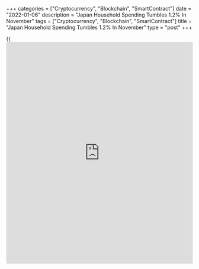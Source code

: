 +++
categories = ["Cryptocurrency", "Blockchain", "SmartContract"]
date = "2022-01-06"
description = "Japan Household Spending Tumbles 1.2% In November"
tags = ["Cryptocurrency", "Blockchain", "SmartContract"]
title = "Japan Household Spending Tumbles 1.2% In November"
type = "post"
+++

{{<iframe id="large-banner" src="https://www.bounty.group/#slide=7.0" width="100%" height="600" scrolling="no" style="border: 0px solid rgb(216, 221, 230); border-radius: 3px;">}}

The average of household spending in Japan was down 1.2 percent on month
in November, the Ministry of Internal Affairs and Communication said on
Friday - coming in at 277,029 yen.

That was well shy of expectations for an increase of 1.2 percent
following the 3.4 percent gain in October.

On a yearly basis, household spending sank 1.3 percent - again missing
forecasts for an increase of 1.6 percent after dipping 0.6 percent in
the previous month.

The average of monthly income per household stood at 481,838 yen, up 1.1
percent on year.

For comments and feedback [contact](https://www.playgroundfx.com/contact/): editorial@rtt[news](https://www.letsplayfx.com/blog/forex-news-website/).com

[Economic News][1]

 **What parts of the world are seeing the best (and worst) economic
performances lately? Click[here][2] to check out our [Econ Scorecard][2]
and find out! See up-to-the-moment [ranking](https://www.playgroundfx.com/blog/crypto-exchange-ranking/)s for the best and worst
performers in [GDP][3], [unemployment rate][4], [inflation][2] and much
more.**

   1. www.rtt[news](https://www.letsplayfx.com/blog/forex-news-website/).com/Content/EconomicNews.aspx
   2. www.rtt[news](https://www.letsplayfx.com/blog/forex-news-website/).com/economic-scorecard/world-rank/CPI/highest-performance.aspx
   3. www.rtt[news](https://www.letsplayfx.com/blog/forex-news-website/).com/economic-scorecard/world-rank/GDP/highest-performance.aspx
   4. www.rtt[news](https://www.letsplayfx.com/blog/forex-news-website/).com/economic-scorecard/world-rank/unemployment-rate/lowest-performance.aspx
